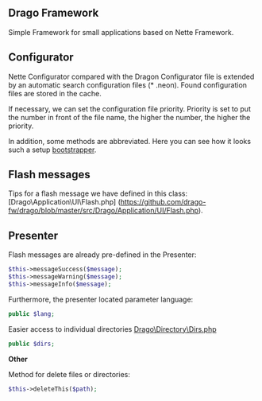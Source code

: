 ## Drago Framework
Simple Framework for small applications based on Nette Framework.

## Configurator
Nette Configurator compared with the Dragon Configurator file is extended by an automatic
search configuration files (* .neon). Found configuration files are stored in the cache.

If necessary, we can set the configuration file priority. Priority is set to put the number
in front of the file name, the higher the number, the higher the priority.

In addition, some methods are abbreviated. Here you can see how it looks such a setup
[bootstrapper](https://github.com/drago-fw/skeleton/blob/master/app/booter.php).


## Flash messages
Tips for a flash message we have defined in this class: [Drago\Application\UI\Flash.php]
(https://github.com/drago-fw/drago/blob/master/src/Drago/Application/UI/Flash.php).


## Presenter
Flash messages are already pre-defined in the Presenter:
```php
$this->messageSuccess($message);
$this->messageWarning($message);
$this->messageInfo($message);
```

Furthermore, the presenter located parameter language:
```php
public $lang;
```

Easier access to individual directories [Drago\Directory\Dirs.php](https://github.com/drago-fw/dirs)
```php
public $dirs;
```

**Other**

Method for delete files or directories:
```php
$this->deleteThis($path);
```
